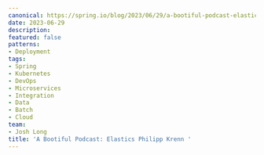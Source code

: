 ```yaml
---
canonical: https://spring.io/blog/2023/06/29/a-bootiful-podcast-elastics-philipp-krenn
date: 2023-06-29
description: 
featured: false
patterns:
- Deployment
tags:
- Spring
- Kubernetes
- DevOps
- Microservices
- Integration
- Data
- Batch
- Cloud
team:
- Josh Long
title: 'A Bootiful Podcast: Elastics Philipp Krenn '
---
```




